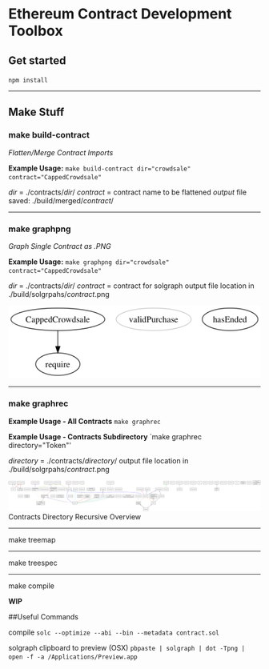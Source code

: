 # Ethereum Contract Development Toolbox

## Get started

`npm install`

-----

## Make Stuff

### make build-contract

*Flatten/Merge Contract Imports*

**Example Usage:**
`make build-contract dir="crowdsale" contract="CappedCrowdsale"`

*dir* = ./contracts/*dir*/
*contract* = contract name to be flattened
*output* file saved: ./build/merged/*contract*/


-----

### make graphpng

*Graph Single Contract as .PNG*

**Example Usage:**
`make graphpng dir="crowdsale" contract="CappedCrowdsale"`

*dir* = ./contracts/*dir*/
*contract* = contract  for solgraph
output file location in ./build/solgrpahs/*contract*.png

![./build/solgraphs/CappedCrowdsale.png](./build/solgraphs/CappedCrowdsale.png)

-----

### make graphrec



**Example Usage - All Contracts**
`make graphrec`

**Example Usage - Contracts Subdirectory**
`make graphrec directory="Token"'

*directory* = ./contracts/*directory*/
output file location in ./build/solgrpahs/*contract*.png

![./contracts/graph.png](./contracts/graph.png)
Contracts Directory Recursive Overview


-----

make treemap


-----
make treespec


-----
make compile



**WIP**

##Useful Commands

compile
`solc --optimize --abi --bin --metadata contract.sol`

solgraph clipboard to preview (OSX)
`pbpaste | solgraph | dot -Tpng | open -f -a /Applications/Preview.app`